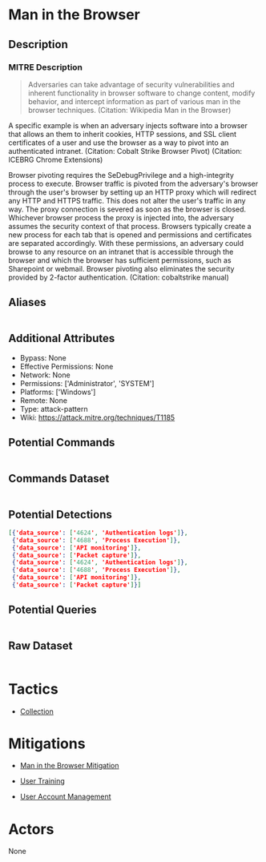 
# Man in the Browser

## Description

### MITRE Description

> Adversaries can take advantage of security vulnerabilities and inherent functionality in browser software to change content, modify behavior, and intercept information as part of various man in the browser techniques. (Citation: Wikipedia Man in the Browser)

A specific example is when an adversary injects software into a browser that allows an them to inherit cookies, HTTP sessions, and SSL client certificates of a user and use the browser as a way to pivot into an authenticated intranet. (Citation: Cobalt Strike Browser Pivot) (Citation: ICEBRG Chrome Extensions)

Browser pivoting requires the SeDebugPrivilege and a high-integrity process to execute. Browser traffic is pivoted from the adversary's browser through the user's browser by setting up an HTTP proxy which will redirect any HTTP and HTTPS traffic. This does not alter the user's traffic in any way. The proxy connection is severed as soon as the browser is closed. Whichever browser process the proxy is injected into, the adversary assumes the security context of that process. Browsers typically create a new process for each tab that is opened and permissions and certificates are separated accordingly. With these permissions, an adversary could browse to any resource on an intranet that is accessible through the browser and which the browser has sufficient permissions, such as Sharepoint or webmail. Browser pivoting also eliminates the security provided by 2-factor authentication. (Citation: cobaltstrike manual)

## Aliases

```

```

## Additional Attributes

* Bypass: None
* Effective Permissions: None
* Network: None
* Permissions: ['Administrator', 'SYSTEM']
* Platforms: ['Windows']
* Remote: None
* Type: attack-pattern
* Wiki: https://attack.mitre.org/techniques/T1185

## Potential Commands

```

```

## Commands Dataset

```

```

## Potential Detections

```json
[{'data_source': ['4624', 'Authentication logs']},
 {'data_source': ['4688', 'Process Execution']},
 {'data_source': ['API monitoring']},
 {'data_source': ['Packet capture']},
 {'data_source': ['4624', 'Authentication logs']},
 {'data_source': ['4688', 'Process Execution']},
 {'data_source': ['API monitoring']},
 {'data_source': ['Packet capture']}]
```

## Potential Queries

```json

```

## Raw Dataset

```json

```

# Tactics


* [Collection](../tactics/Collection.md)


# Mitigations


* [Man in the Browser Mitigation](../mitigations/Man-in-the-Browser-Mitigation.md)

* [User Training](../mitigations/User-Training.md)
    
* [User Account Management](../mitigations/User-Account-Management.md)
    

# Actors

None
